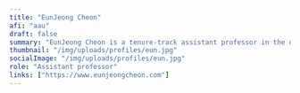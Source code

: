 ```yaml
---
title: "EunJeong Cheon"
afi: "aau"
draft: false
summary: "EunJeong Cheon is a tenure-track assistant professor in the department of computer science at Aalborg University. She is also interested in developing alternative design approaches that would enrich our sensibility to design contexts. Her work in particular looks at what assumptions and values are baked into our sociotechnical practices and artifacts. She has explored this agenda at the intersection of HCI, HRI, CSCW and STS, and conducted through ethnographic research, value sensitive design, speculative design, and design prototyping."
thumbnail: "/img/uploads/profiles/eun.jpg"
socialImage: "/img/uploads/profiles/eun.jpg"
role: "Assistant professor"
links: ["https://www.eunjeongcheon.com"]
---
```



